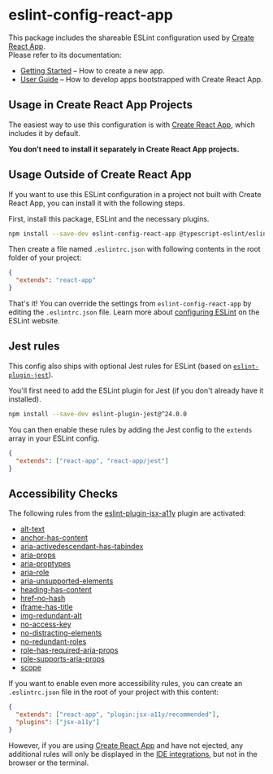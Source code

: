 # eslint-config-react-app

This package includes the shareable ESLint configuration used by [Create React App](https://github.com/facebook/create-react-app).<br>
Please refer to its documentation:

- [Getting Started](https://facebook.github.io/create-react-app/docs/getting-started) – How to create a new app.
- [User Guide](https://facebook.github.io/create-react-app/) – How to develop apps bootstrapped with Create React App.

## Usage in Create React App Projects

The easiest way to use this configuration is with [Create React App](https://github.com/facebook/create-react-app), which includes it by default.

**You don’t need to install it separately in Create React App projects.**

## Usage Outside of Create React App

If you want to use this ESLint configuration in a project not built with Create React App, you can install it with the following steps.

First, install this package, ESLint and the necessary plugins.

```sh
npm install --save-dev eslint-config-react-app @typescript-eslint/eslint-plugin@^4.0.0 @typescript-eslint/parser@^4.0.0 babel-eslint@^10.0.0 eslint@^7.5.0 eslint-plugin-flowtype@^5.2.0 eslint-plugin-import@^2.22.0 eslint-plugin-jsx-a11y@^6.3.1 eslint-plugin-react@^7.20.3 eslint-plugin-react-hooks@^4.0.8
```

Then create a file named `.eslintrc.json` with following contents in the root folder of your project:

```json
{
  "extends": "react-app"
}
```

That's it! You can override the settings from `eslint-config-react-app` by editing the `.eslintrc.json` file. Learn more about [configuring ESLint](http://eslint.org/docs/user-guide/configuring) on the ESLint website.

## Jest rules

This config also ships with optional Jest rules for ESLint (based on [`eslint-plugin-jest`](https://github.com/jest-community/eslint-plugin-jest)).

You'll first need to add the ESLint plugin for Jest (if you don't already have it installed).

```sh
npm install --save-dev eslint-plugin-jest@^24.0.0
```

You can then enable these rules by adding the Jest config to the `extends` array in your ESLint config.

```json
{
  "extends": ["react-app", "react-app/jest"]
}
```

## Accessibility Checks

The following rules from the [eslint-plugin-jsx-a11y](https://github.com/evcohen/eslint-plugin-jsx-a11y) plugin are activated:

- [alt-text](https://github.com/evcohen/eslint-plugin-jsx-a11y/blob/master/docs/rules/alt-text.md)
- [anchor-has-content](https://github.com/evcohen/eslint-plugin-jsx-a11y/blob/master/docs/rules/anchor-has-content.md)
- [aria-activedescendant-has-tabindex](https://github.com/evcohen/eslint-plugin-jsx-a11y/blob/master/docs/rules/aria-activedescendant-has-tabindex.md)
- [aria-props](https://github.com/evcohen/eslint-plugin-jsx-a11y/blob/master/docs/rules/aria-props.md)
- [aria-proptypes](https://github.com/evcohen/eslint-plugin-jsx-a11y/blob/master/docs/rules/aria-proptypes.md)
- [aria-role](https://github.com/evcohen/eslint-plugin-jsx-a11y/blob/master/docs/rules/aria-role.md)
- [aria-unsupported-elements](https://github.com/evcohen/eslint-plugin-jsx-a11y/blob/master/docs/rules/aria-unsupported-elements.md)
- [heading-has-content](https://github.com/evcohen/eslint-plugin-jsx-a11y/blob/master/docs/rules/heading-has-content.md)
- [href-no-hash](https://github.com/evcohen/eslint-plugin-jsx-a11y/blob/v5.1.1/docs/rules/href-no-hash.md)
- [iframe-has-title](https://github.com/evcohen/eslint-plugin-jsx-a11y/blob/master/docs/rules/iframe-has-title.md)
- [img-redundant-alt](https://github.com/evcohen/eslint-plugin-jsx-a11y/blob/master/docs/rules/img-redundant-alt.md)
- [no-access-key](https://github.com/evcohen/eslint-plugin-jsx-a11y/blob/master/docs/rules/no-access-key.md)
- [no-distracting-elements](https://github.com/evcohen/eslint-plugin-jsx-a11y/blob/master/docs/rules/no-distracting-elements.md)
- [no-redundant-roles](https://github.com/evcohen/eslint-plugin-jsx-a11y/blob/master/docs/rules/no-redundant-roles.md)
- [role-has-required-aria-props](https://github.com/evcohen/eslint-plugin-jsx-a11y/blob/master/docs/rules/role-has-required-aria-props.md)
- [role-supports-aria-props](https://github.com/evcohen/eslint-plugin-jsx-a11y/blob/master/docs/rules/role-supports-aria-props.md)
- [scope](https://github.com/evcohen/eslint-plugin-jsx-a11y/blob/master/docs/rules/scope.md)

If you want to enable even more accessibility rules, you can create an `.eslintrc.json` file in the root of your project with this content:

```json
{
  "extends": ["react-app", "plugin:jsx-a11y/recommended"],
  "plugins": ["jsx-a11y"]
}
```

However, if you are using [Create React App](https://github.com/facebook/create-react-app) and have not ejected, any additional rules will only be displayed in the [IDE integrations](https://facebook.github.io/create-react-app/docs/setting-up-your-editor#displaying-lint-output-in-the-editor), but not in the browser or the terminal.
